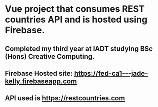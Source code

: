 # Vue project that consumes REST countries API and is hosted using Firebase.
## Completed my third year at IADT studying BSc (Hons) Creative Computing.
## Firebase Hosted site: https://fed-ca1---jade-kelly.firebaseapp.com
## API used is https://restcountries.com
